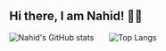 ## Hi there, I am Nahid! 👋😃

![Nahid's GitHub stats](https://github-readme-stats.vercel.app/api?username=nahid784)  &nbsp; &nbsp; &nbsp; ![Top Langs](https://github-readme-stats.vercel.app/api/top-langs/?username=nahid784&layout=donut-vertical)
